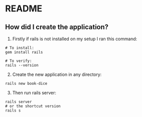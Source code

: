 # README

## How did I create the application?

1. Firstly if rails is not installed on my setup I ran this command:

```
# To install:
gem install rails

# To verify:
rails --version
```

2. Create the new application in any directory:

```
rails new book-dice
```

3. Then run rails server:

```
rails server
# or the shortcut version
rails s
```
